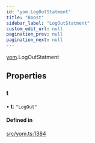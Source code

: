 ```yaml
---
id: "yom.LogOutStatment"
title: "Boost"
sidebar_label: "LogOutStatment"
custom_edit_url: null
pagination_prev: null
pagination_next: null
---
```


[yom](../namespaces/yom.md).LogOutStatment

## Properties

### t

• **t**: ``"LogOut"``

#### Defined in

[src/yom.ts:1384](https://github.com/yolmio/boost/blob/b239488/src/yom.ts#L1384)
